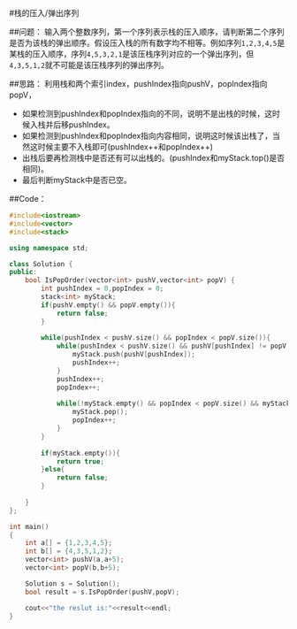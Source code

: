 ﻿#栈的压入/弹出序列

##问题：
输入两个整数序列，第一个序列表示栈的压入顺序，请判断第二个序列是否为该栈的弹出顺序。假设压入栈的所有数字均不相等。例如序列`1,2,3,4,5`是某栈的压入顺序，序列`4,5,3,2,1`是该压栈序列对应的一个弹出序列，但`4,3,5,1,2`就不可能是该压栈序列的弹出序列。

##思路：
利用栈和两个索引index，pushIndex指向pushV，popIndex指向popV，

- 如果检测到pushIndex和popIndex指向的不同，说明不是出栈的时候，这时候入栈并后移pushIndex。
- 如果检测到pushIndex和popIndex指向内容相同，说明这时候该出栈了，当然这时候主要不入栈即可(pushIndex++和popIndex++)
- 出栈后要再检测栈中是否还有可以出栈的。(pushIndex和myStack.top()是否相同)。
- 最后判断myStack中是否已空。

##Code：
```C++
#include<iostream>
#include<vector>
#include<stack>

using namespace std;

class Solution {
public:
    bool IsPopOrder(vector<int> pushV,vector<int> popV) {
        int pushIndex = 0,popIndex = 0;
        stack<int> myStack;
        if(pushV.empty() && popV.empty()){
            return false;
        }
         
        while(pushIndex < pushV.size() && popIndex < popV.size()){
            while(pushIndex < pushV.size() && pushV[pushIndex] != popV[popIndex]){
                myStack.push(pushV[pushIndex]);
                pushIndex++;
            }
            pushIndex++;
            popIndex++;
 
            while(!myStack.empty() && popIndex < popV.size() && myStack.top() == popV[popIndex]){
                myStack.pop();
                popIndex++;
            }  
        }
         
        if(myStack.empty()){
            return true;
        }else{
            return false;
        }
         
    }
};

int main()
{
	int a[] = {1,2,3,4,5};
	int b[] = {4,3,5,1,2};
	vector<int> pushV(a,a+5);
	vector<int> popV(b,b+5);

	Solution s = Solution();
	bool result = s.IsPopOrder(pushV,popV);

	cout<<"the reslut is:"<<result<<endl;
}

```